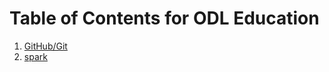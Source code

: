 # Table of Contents for ODL Education
1. [GitHub/Git](GitHub.md)
2. [spark](https://github.com/alonzi/spark-intro)

